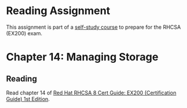# Reading Assignment
This assignment is part of a [self-study course](../README.md) to prepare for the RHCSA (EX200) exam.
# Chapter 14: Managing Storage

## Reading
Read chapter 14 of [Red Hat RHCSA 8 Cert Guide: EX200 (Certification Guide) 1st Edition](https://www.amazon.com/Red-RHCSA-Cert-Guide-Certification-dp-0135938139/dp/0135938139).
